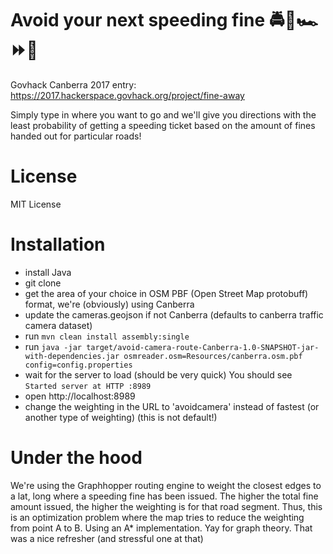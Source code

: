 # Avoid your next speeding fine 🚔🎥🏎️⏩️💸

Govhack Canberra 2017 entry:
https://2017.hackerspace.govhack.org/project/fine-away

Simply type in where you want to go and we'll give you directions with the least probability of getting a speeding ticket based on the amount of fines handed out for particular roads!

# License

MIT License

# Installation

 * install Java
 * git clone
 * get the area of your choice in OSM PBF (Open Street Map protobuff) format, we're (obviously) using Canberra 
 * update the cameras.geojson if not Canberra (defaults to canberra traffic camera dataset)
 * run `mvn clean install assembly:single`
 * run `java -jar target/avoid-camera-route-Canberra-1.0-SNAPSHOT-jar-with-dependencies.jar osmreader.osm=Resources/canberra.osm.pbf config=config.properties`
 * wait for the server to load (should be very quick) You should see `Started server at HTTP :8989`
 * open http://localhost:8989
 * change the weighting in the URL to 'avoidcamera' instead of fastest (or another type of weighting) (this is not default!)
 
 # Under the hood
 
 We're using the Graphhopper routing engine to weight the closest edges to a lat, long where a speeding fine has been issued.
 The higher the total fine amount issued, the higher the weighting is for that road segment.
 Thus, this is an optimization problem where the map tries to reduce the weighting from point A to B.
 Using an A\* implementation. Yay for graph theory. That was a nice refresher (and stressful one at that)
